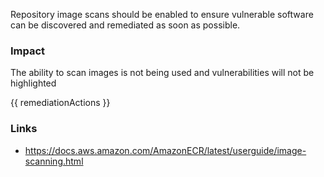 
Repository image scans should be enabled to ensure vulnerable software can be discovered and remediated as soon as possible.

### Impact
The ability to scan images is not being used and vulnerabilities will not be highlighted

<!-- DO NOT CHANGE -->
{{ remediationActions }}

### Links
- https://docs.aws.amazon.com/AmazonECR/latest/userguide/image-scanning.html
        